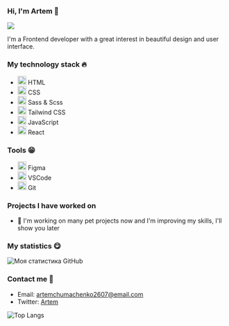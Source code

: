 ### Hi, I'm Artem :star2:

<!-- Ваш баннер -->
<img align='center' src='https://media.giphy.com/media/Jjza1Cug9i6TuwLDiV/giphy.gif' >

I'm a Frontend developer with a great interest in beautiful design and user interface.

### My technology stack :fire:

- <img src="https://cdn.jsdelivr.net/gh/devicons/devicon/icons/html5/html5-original.svg" width="20" height="20" /> HTML 
- <img src="https://cdn.jsdelivr.net/gh/devicons/devicon/icons/css3/css3-original.svg" width="20" height="20" /> CSS 
- <img src="https://cdn.jsdelivr.net/gh/devicons/devicon/icons/sass/sass-original.svg" width="20" height="20" /> Sass & Scss
- <img src='https://icon.icepanel.io/Technology/svg/Tailwind-CSS.svg' width="20" height="20" /> Tailwind CSS  
- <img src='https://icon.icepanel.io/Technology/svg/JavaScript.svg' width="20" height="20" /> JavaScript
- <img src='https://icon.icepanel.io/Technology/svg/React.svg' width="20" height="20" /> React

### Tools :grin:
- <img src='https://icon.icepanel.io/Technology/svg/Figma.svg' width="20" height="20" /> Figma
- <img src='https://icon.icepanel.io/Technology/svg/Visual-Studio-Code-%28VS-Code%29.svg' width="20" height="20" /> VSCode
- <img src='https://icon.icepanel.io/Technology/svg/Git.svg' width="20" height="20" /> Git

### Projects I have worked on
- :pencil: I'm working on many pet projects now and I'm improving my skills, I'll show you later
<!-- 
- [Назва проекту 1](https://link/to/project1) - Короткий опис проекту 1.
- [Назва проекту 2](https://link/to/project2) - Короткий опис проекту 2.
- [Назва проекту 3](https://link/to/project3) - Короткий опис проекту 3.  
-->

### My statistics :yum:

<!-- GitHub статистика -->
![Моя статистика GitHub](https://github-readme-stats.vercel.app/api?username=rabbitarts&show_icons=true&theme=dracula)

### Contact me 📧

- Email: artemchumachenko2607@email.com
- Twitter: [Artem](https://twitter.com/Love_Midjourney)
<!-- - LinkedIn: [ваше ім'я користувача](https://www.linkedin.com/in/ваше-ім'яористувача) -->

<!-- Додаткові ресурси -->
![Top Langs](https://github-readme-stats.vercel.app/api/top-langs/?username=rabbitarts&size_weight=0.5&count_weight=0.5)
